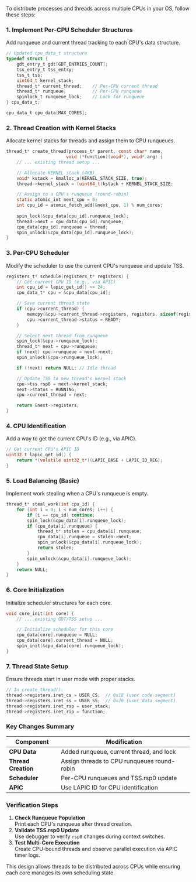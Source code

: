 To distribute processes and threads across multiple CPUs in your OS, follow these steps:

### 1. **Implement Per-CPU Scheduler Structures**
Add runqueue and current thread tracking to each CPU's data structure.

```c
// Updated cpu_data_t structure
typedef struct {
    gdt_entry_t gdt[GDT_ENTRIES_COUNT];
    tss_entry_t tss_entry;
    tss_t tss;
    uint64_t kernel_stack;
    thread_t* current_thread;    // Per-CPU current thread
    thread_t* runqueue;          // Per-CPU runqueue
    spinlock_t runqueue_lock;    // Lock for runqueue
} cpu_data_t;

cpu_data_t cpu_data[MAX_CORES];
```

### 2. **Thread Creation with Kernel Stacks**
Allocate kernel stacks for threads and assign them to CPU runqueues.

```c
thread_t* create_thread(process_t* parent, const char* name, 
                       void (*function)(void*), void* arg) {
    // ... existing thread setup ...

    // Allocate KERNEL stack (4KB)
    void* kstack = kmalloc_a(KERNEL_STACK_SIZE, true); 
    thread->kernel_stack = (uint64_t)kstack + KERNEL_STACK_SIZE;

    // Assign to a CPU's runqueue (round-robin)
    static atomic_int next_cpu = 0;
    int cpu_id = atomic_fetch_add(&next_cpu, 1) % num_cores;
    
    spin_lock(&cpu_data[cpu_id].runqueue_lock);
    thread->next = cpu_data[cpu_id].runqueue;
    cpu_data[cpu_id].runqueue = thread;
    spin_unlock(&cpu_data[cpu_id].runqueue_lock);
}
```

### 3. **Per-CPU Scheduler**
Modify the scheduler to use the current CPU's runqueue and update TSS.

```c
registers_t* schedule(registers_t* registers) {
    // Get current CPU ID (e.g., via APIC)
    int cpu_id = lapic_get_id() >> 24; 
    cpu_data_t* cpu = &cpu_data[cpu_id];

    // Save current thread state
    if (cpu->current_thread) {
        memcpy(&cpu->current_thread->registers, registers, sizeof(registers_t));
        cpu->current_thread->status = READY;
    }

    // Select next thread from runqueue
    spin_lock(&cpu->runqueue_lock);
    thread_t* next = cpu->runqueue;
    if (next) cpu->runqueue = next->next;
    spin_unlock(&cpu->runqueue_lock);

    if (!next) return NULL; // Idle thread

    // Update TSS to new thread's kernel stack
    cpu->tss.rsp0 = next->kernel_stack; 
    next->status = RUNNING;
    cpu->current_thread = next;

    return &next->registers;
}
```

### 4. **CPU Identification**
Add a way to get the current CPU's ID (e.g., via APIC).

```c
// Get current CPU's APIC ID
uint32_t lapic_get_id() {
    return *(volatile uint32_t*)(LAPIC_BASE + LAPIC_ID_REG);
}
```

### 5. **Load Balancing (Basic)**
Implement work stealing when a CPU's runqueue is empty.

```c
thread_t* steal_work(int cpu_id) {
    for (int i = 0; i < num_cores; i++) {
        if (i == cpu_id) continue;
        spin_lock(&cpu_data[i].runqueue_lock);
        if (cpu_data[i].runqueue) {
            thread_t* stolen = cpu_data[i].runqueue;
            cpu_data[i].runqueue = stolen->next;
            spin_unlock(&cpu_data[i].runqueue_lock);
            return stolen;
        }
        spin_unlock(&cpu_data[i].runqueue_lock);
    }
    return NULL;
}
```

### 6. **Core Initialization**
Initialize scheduler structures for each core.

```c
void core_init(int core) {
    // ... existing GDT/TSS setup ...

    // Initialize scheduler for this core
    cpu_data[core].runqueue = NULL;
    cpu_data[core].current_thread = NULL;
    spin_init(&cpu_data[core].runqueue_lock);
}
```

### 7. **Thread State Setup**
Ensure threads start in user mode with proper stacks.

```c
// In create_thread():
thread->registers.iret_cs = USER_CS;  // 0x18 (user code segment)
thread->registers.iret_ss = USER_SS;  // 0x20 (user data segment)
thread->registers.iret_rsp = user_stack; 
thread->registers.iret_rip = function;
```

### Key Changes Summary
| Component          | Modification                                  |
|--------------------|-----------------------------------------------|
| **CPU Data**       | Added runqueue, current thread, and lock      |
| **Thread Creation**| Assign threads to CPU runqueues round-robin   |
| **Scheduler**      | Per-CPU runqueues and TSS.rsp0 update         |
| **APIC**           | Use LAPIC ID for CPU identification          |

### Verification Steps
1. **Check Runqueue Population**  
   Print each CPU's runqueue after thread creation.
2. **Validate TSS.rsp0 Update**  
   Use debugger to verify `rsp0` changes during context switches.
3. **Test Multi-Core Execution**  
   Create CPU-bound threads and observe parallel execution via APIC timer logs.

This design allows threads to be distributed across CPUs while ensuring each core manages its own scheduling state.